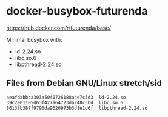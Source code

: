 # docker-busybox-futurenda

https://hub.docker.com/r/futurenda/base/

Minimal busybox with:

- ld-2.24.so
- libc.so.6
- libpthread-2.24.so

## Files from Debian GNU/Linux stretch/sid

```
aeafdabbca303a5040726188a4e7c3d3  ld-2.24.so
39c2e01105d63f427a64723da248c3bd  libc.so.6
8613fb387f9790da9620973b3d1e1d6f  libpthread-2.24.so
```

